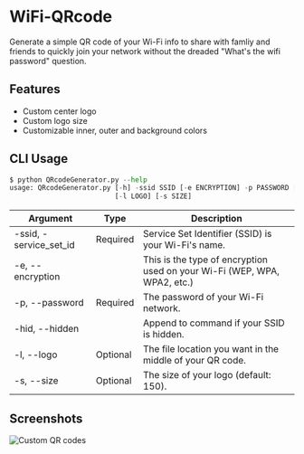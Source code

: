 # WiFi-QRcode
Generate a simple QR code of your Wi-Fi info to share with famliy and friends to quickly join your network without the dreaded "What's the wifi password" question.


## Features

- Custom center logo
- Custom logo size
- Customizable inner, outer and background colors

## CLI Usage

```python
$ python QRcodeGenerator.py --help
usage: QRcodeGenerator.py [-h] -ssid SSID [-e ENCRYPTION] -p PASSWORD [-hid]
                          [-l LOGO] [-s SIZE]
```
| Argument                                                     | Type                | Description                                                                                                                |
| ------------------------------------------------------------ | ------------------- | -------------------------------------------------------------------------------------------------------------------------- |
  |-ssid, -service_set_id | Required | Service Set Identifier (SSID) is your Wi-Fi's name.|
  |-e, --encryption | |  This is the type of encryption used on your Wi-Fi (WEP, WPA, WPA2, etc.)|
  |-p, --password  | Required | The password of your Wi-Fi network.|
  | -hid, --hidden  | |   Append to command if your SSID is hidden.|
  | -l, --logo  | Optional | The file location you want in the middle of your QR code.|
  | -s, --size | Optional |  The size of your logo (default: 150).|



## Screenshots


![Custom QR codes](https://user-images.githubusercontent.com/96331813/180595795-db6986b2-30f9-4931-bf82-74ad91321834.png)

